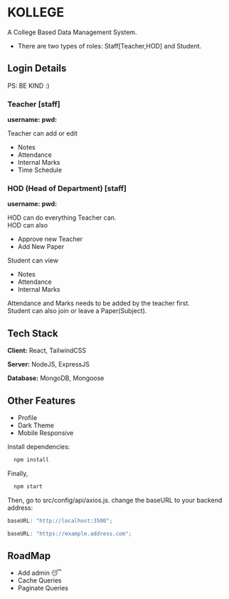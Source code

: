 # KOLLEGE




A College Based Data Management System.

- There are two types of roles: Staff[Teacher,HOD] and Student.

## Login Details

PS: BE KIND :)

### Teacher [staff]

**username:** 
**pwd:** 

Teacher can add or edit

- Notes
- Attendance
- Internal Marks
- Time Schedule

### HOD (Head of Department) [staff]

**username:** 
**pwd:** 

HOD can do everything Teacher can.  
HOD can also

- Approve new Teacher
- Add New Paper

Student can view

- Notes
- Attendance
- Internal Marks

Attendance and Marks needs to be added by the teacher first.  
Student can also join or leave a Paper(Subject).

## Tech Stack

**Client:** React, TailwindCSS

**Server:** NodeJS, ExpressJS

**Database:** MongoDB, Mongoose

## Other Features

- Profile
- Dark Theme
- Mobile Responsive


Install dependencies:

```bash
  npm install
```

Finally,

```bash
  npm start
```

Then, go to src/config/api/axios.js. change the baseURL to your backend address:

```javascript
baseURL: "http://localhost:3500";
```

```javascript
baseURL: "https://example.address.com";
```

## RoadMap

- Add admin 😴
- Cache Queries
- Paginate Queries
